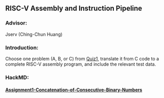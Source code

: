 ## RISC-V Assembly and Instruction Pipeline
### Advisor:
Jserv (Ching-Chun Huang)
### Introduction:
Choose one problem (A, B, or C) from [Quiz1](https://hackmd.io/@sysprog/arch2024-quiz1-sol), translate it from C code to a complete RISC-V assembly program, and include the relevant test data.
### HackMD:
#### [Assignment1-Concatenation-of-Consecutive-Binary-Numbers](https://hackmd.io/QunWORnFQqy2SOBRz3SrNQ)


